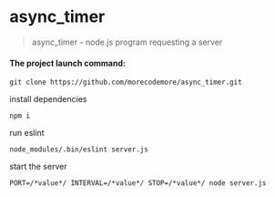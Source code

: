 # async_timer
>async_timer - node.js program requesting a server

#### The project launch command:
    git clone https://github.com/morecodemore/async_timer.git

install dependencies
   
    npm i

run eslint

    node_modules/.bin/eslint server.js

start the server

    PORT=/*value*/ INTERVAL=/*value*/ STOP=/*value*/ node server.js
